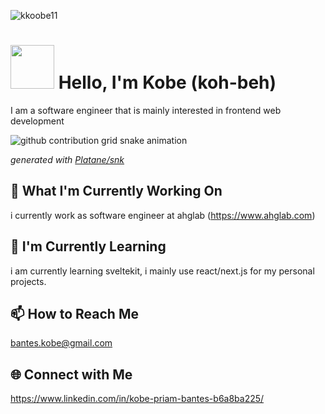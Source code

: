 <p align="left"> <img src="https://komarev.com/ghpvc/?username=kkoobe11&label=Profile%20views&color=0e75b6&style=flat" alt="kkoobe11" /> </p>

# <img src="https://media.giphy.com/media/gM5qFksULw54NMWyry/giphy.gif" width="70px"/> Hello, I'm Kobe (koh-beh)
I am a software engineer that is mainly interested in frontend web development

<picture>
  <source media="(prefers-color-scheme: dark)" srcset="https://raw.githubusercontent.com/kkoobe11/kkobe11/output/github-contribution-grid-snake-dark.svg">
  <source media="(prefers-color-scheme: light)" srcset="https://raw.githubusercontent.com/kkoobe11/kkobe11/output/github-contribution-grid-snake.svg">
  <img alt="github contribution grid snake animation" src="https://raw.githubusercontent.com/kkobe11/kkoobe11/output/github-contribution-grid-snake.svg">
</picture>

_generated with [Platane/snk](https://github.com/Platane/snk)_

## 🔭 What I'm Currently Working On
i currently work as software engineer at ahglab (https://www.ahglab.com)

## 🌱 I'm Currently Learning
i am currently learning sveltekit, i mainly use react/next.js for my personal projects.

## 📫 How to Reach Me
bantes.kobe@gmail.com

## 🌐 Connect with Me
https://www.linkedin.com/in/kobe-priam-bantes-b6a8ba225/
